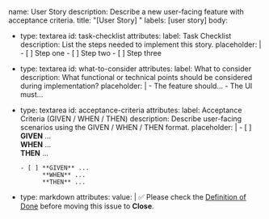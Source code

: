 name: User Story
description: Describe a new user-facing feature with acceptance criteria.
title: "[User Story] "
labels: [user story]
body:
  - type: textarea
    id: task-checklist
    attributes:
      label: Task Checklist
      description: List the steps needed to implement this story.
      placeholder: |
        - [ ] Step one
        - [ ] Step two
        - [ ] Step three

  - type: textarea
    id: what-to-consider
    attributes:
      label: What to consider
      description: What functional or technical points should be considered during implementation?
      placeholder: |
        - The feature should...
        - The UI must...

  - type: textarea
    id: acceptance-criteria
    attributes:
      label: Acceptance Criteria (GIVEN / WHEN / THEN)
      description: Describe user-facing scenarios using the GIVEN / WHEN / THEN format.
      placeholder: |
        - [ ] **GIVEN** ...  
              **WHEN** ...  
              **THEN** ...

        - [ ] **GIVEN** ...  
              **WHEN** ...  
              **THEN** ...

  - type: markdown
    attributes:
      value: |
        ✅ Please check the [Definition of Done](https://github.com/bestSWPteam/RentAssistantApplication/blob/main/CONTRIBUTING.md) before moving this issue to **Close**.
